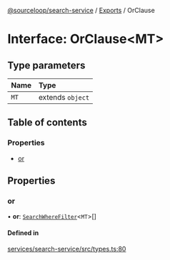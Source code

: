 [@sourceloop/search-service](../README.md) / [Exports](../modules.md) / OrClause

# Interface: OrClause<MT\>

## Type parameters

| Name | Type |
| :------ | :------ |
| `MT` | extends `object` |

## Table of contents

### Properties

- [or](OrClause.md#or)

## Properties

### or

• **or**: [`SearchWhereFilter`](../modules.md#searchwherefilter)<`MT`\>[]

#### Defined in

[services/search-service/src/types.ts:80](https://github.com/sourcefuse/loopback4-microservice-catalog/blob/6c16af104/services/search-service/src/types.ts#L80)
